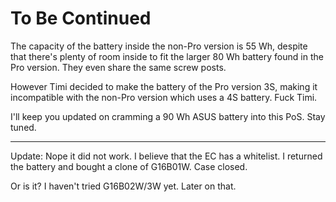 # To Be Continued
The capacity of the battery inside the non-Pro version is 55 Wh, despite that there's plenty of room inside to fit the larger 80 Wh battery found in the Pro version. They even share the same screw posts.

However Timi decided to make the battery of the Pro version 3S, making it incompatible with the non-Pro version which uses a 4S battery. Fuck Timi.

I'll keep you updated on cramming a 90 Wh ASUS battery into this PoS. Stay tuned.

--------------------------------

Update: Nope it did not work. I believe that the EC has a whitelist. I returned the battery and bought a clone of G16B01W. Case closed.

Or is it? I haven't tried G16B02W/3W yet. Later on that.
